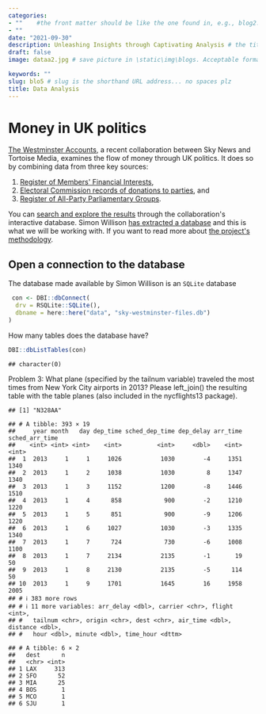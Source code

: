 ```yaml
---
categories:  
- ""    #the front matter should be like the one found in, e.g., blog2.md. It cannot be like the normal Rmd we used
- ""
date: "2021-09-30"
description: Unleashing Insights through Captivating Analysis # the title that will show up once someone gets to this page
draft: false
image: dataa2.jpg # save picture in \static\img\blogs. Acceptable formats= jpg, jpeg, or png . Your iPhone pics wont work

keywords: ""
slug: blo5 # slug is the shorthand URL address... no spaces plz
title: Data Analysis
---
```

  









# Money in UK politics

[The Westminster Accounts](https://news.sky.com/story/the-westminster-accounts-12786091), a recent collaboration between Sky News and Tortoise Media, examines the flow of money through UK politics. It does so by combining data from three key sources:

1.  [Register of Members' Financial Interests](https://www.parliament.uk/mps-lords-and-offices/standards-and-financial-interests/parliamentary-commissioner-for-standards/registers-of-interests/register-of-members-financial-interests/),
2.  [Electoral Commission records of donations to parties](http://search.electoralcommission.org.uk/English/Search/Donations), and
3.  [Register of All-Party Parliamentary Groups](https://www.parliament.uk/mps-lords-and-offices/standards-and-financial-interests/parliamentary-commissioner-for-standards/registers-of-interests/register-of-all-party-party-parliamentary-groups/).

You can [search and explore the results](https://news.sky.com/story/westminster-accounts-search-for-your-mp-or-enter-your-full-postcode-12771627) through the collaboration's interactive database. Simon Willison [has extracted a database](https://til.simonwillison.net/shot-scraper/scraping-flourish) and this is what we will be working with. If you want to read more about [the project's methodology](https://www.tortoisemedia.com/2023/01/08/the-westminster-accounts-methodology/).

## Open a connection to the database

The database made available by Simon Willison is an `SQLite` database



```r
 con <- DBI::dbConnect(
  drv = RSQLite::SQLite(),
  dbname = here::here("data", "sky-westminster-files.db")
)
```

How many tables does the database have?


```r
DBI::dbListTables(con)
```

```
## character(0)
```
Problem 3: What plane (specified by the tailnum variable) traveled the most times from New York City airports in 2013? Please left_join() the resulting table with the table planes (also included in the nycflights13 package).


```
## [1] "N328AA"
```

```
## # A tibble: 393 × 19
##     year month   day dep_time sched_dep_time dep_delay arr_time sched_arr_time
##    <int> <int> <int>    <int>          <int>     <dbl>    <int>          <int>
##  1  2013     1     1     1026           1030        -4     1351           1340
##  2  2013     1     2     1038           1030         8     1347           1340
##  3  2013     1     3     1152           1200        -8     1446           1510
##  4  2013     1     4      858            900        -2     1210           1220
##  5  2013     1     5      851            900        -9     1206           1220
##  6  2013     1     6     1027           1030        -3     1335           1340
##  7  2013     1     7      724            730        -6     1008           1100
##  8  2013     1     7     2134           2135        -1       19             50
##  9  2013     1     8     2130           2135        -5      114             50
## 10  2013     1     9     1701           1645        16     1958           2005
## # ℹ 383 more rows
## # ℹ 11 more variables: arr_delay <dbl>, carrier <chr>, flight <int>,
## #   tailnum <chr>, origin <chr>, dest <chr>, air_time <dbl>, distance <dbl>,
## #   hour <dbl>, minute <dbl>, time_hour <dttm>
```

```
## # A tibble: 6 × 2
##   dest      n
##   <chr> <int>
## 1 LAX     313
## 2 SFO      52
## 3 MIA      25
## 4 BOS       1
## 5 MCO       1
## 6 SJU       1
```
